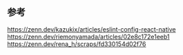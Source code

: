 
## 参考
https://zenn.dev/kazukix/articles/eslint-config-react-native
https://zenn.dev/riemonyamada/articles/02e8c172e1eeb1
https://zenn.dev/rena_h/scraps/fd330154d02f76